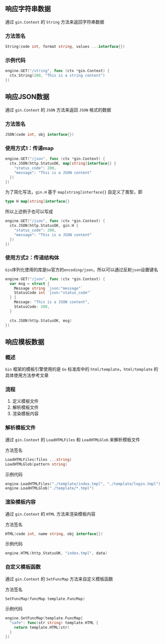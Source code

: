 ## 响应字符串数据

通过 `gin.Context` 的 `String` 方法来返回字符串数据

### 方法签名

```go
String(code int, format string, values ...interface{})
```

### 示例代码

```go
engine.GET("/string", func (ctx *gin.Context) {
  ctx.String(200, "This is a string content")
})
```



## 响应JSON数据

通过 `gin.Context` 的 `JSON` 方法来返回 `JSON` 格式的数据

### 方法签名

```go
JSON(code int, obj interface{})
```

### 使用方式1：传递map

```go
engine.GET("/json", func (ctx *gin.Context) {
  ctx.JSON(http.StatusOK, map[string]interface{} {
    "status_code": 200,
    "message": "This is a JSON content"
  })
})
```

为了简化写法，`gin.H` 基于 `map[string]interface{}` 自定义了类型，即

```go
type H map[string]interface{}
```

所以上述例子也可以写成

```go
engine.GET("/json", func (ctx *gin.Context) {
  ctx.JSON(http.StatusOK, gin.H {
    "status_code": 200,
    "message": "This is a JSON content"
  })
})
```

### 使用方式2：传递结构体

`Gin`序列化使用的库是`Go`官方的`encoding/json`，所以可以通过反射`json`设置键名

```go
engine.GET("/json", func (ctx *gin.Context) {
  var msg = struct {
    Message string `json:"message"`
    StatusCode int `json:"status_code"`
  } {
    Message: "This is a JSON content",
    StatusCode: 200,
  }
  
  ctx.JSON(http.StatusOK, msg)
})
```



## 响应模板数据

### 概述

`Gin` 框架的模板引擎使用的是 `Go` 标准库中的 `html/template`，`html/template` 的具体使用方法参考文章

### 流程

1. 定义模板文件
2. 解析模板文件
3. 渲染模板内容

### 解析模板文件

通过 `gin.Context` 的 `LoadHTMLFiles` 和 `LoadHTMLGlob` 来解析模板文件

方法签名

```go
LoadHTMLFiles(files ...string)
LoadHTMLGlob(pattern string)
```

示例代码

```go
engine.LoadHTMLFiles("./template/index.tmpl", "./template/login.tmpl")
engine.LoadHTMLGlob("./template/*.tmpl")
```

### 渲染模板内容

通过 `gin.Context` 的 `HTML` 方法来渲染模板内容

方法签名

```go
HTML(code int, name string, obj interface{})
```

示例代码

```go
engine.HTML(http.StatusOK, "index.tmpl", data)
```

### 自定义模板函数

通过 `gin.Context` 的 `SetFuncMap` 方法来自定义模板函数

方法签名

```go
SetFuncMap(funcMap template.FuncMap)
```

示例代码

```go
engine.SetFuncMap(template.FuncMap{
  "safe": func(str string) template.HTML {
    return template.HTML(str)
  }
})
```
